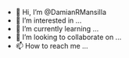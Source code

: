 - 👋 Hi, I’m @DamianRMansilla
- 👀 I’m interested in ...
- 🌱 I’m currently learning ...
- 💞️ I’m looking to collaborate on ...
- 📫 How to reach me ...

<!---
DamianRMansilla/DamianRMansilla is a ✨ special ✨ repository because its `README.md` (this file) appears on your GitHub profile.
You can click the Preview link to take a look at your changes.
--->


